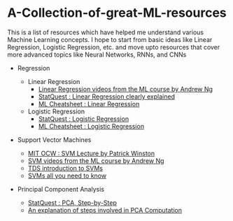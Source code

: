 # A-Collection-of-great-ML-resources
This is a list of resources which have helped me understand various Machine Learning concepts. I hope to start from basic ideas like Linear Regression, Logistic Regression, etc. and move upto resources that cover more advanced topics like Neural Networks, RNNs, and CNNs

* Regression
    * Linear Regression 
        * [Linear Regression videos from the ML course by Andrew Ng](https://youtube.com/playlist?list=PLJs7lEb1U5pYnrI0Wn4mzPmppVqwERL_4)
        * [StatQuest : Linear Regression clearly explained](https://www.youtube.com/watch?v=nk2CQITm_eo)
        * [ML Cheatsheet : Linear Regression](https://ml-cheatsheet.readthedocs.io/en/latest/linear_regression.html)
    * Logistic Regression
        * [StatQuest : Logistic Regression](https://www.youtube.com/watch?v=yIYKR4sgzI8)
        * [ML Cheatsheet : Logistic Regression](https://ml-cheatsheet.readthedocs.io/en/latest/logistic_regression.html)
      
* Support Vector Machines
    * [MIT OCW : SVM Lecture by Patrick Winston](https://www.youtube.com/watch?v=_PwhiWxHK8o)
    * [SVM videos from the ML course by Andrew Ng](https://youtube.com/playlist?list=PLNeKWBMsAzboNdqcm4YY9x7Z2s9n9q_Tb)
    * [TDS introduction to SVMs](https://towardsdatascience.com/support-vector-machine-introduction-to-machine-learning-algorithms-934a444fca47)
    * [SVMs all you need to know](https://www.youtube.com/watch?v=ny1iZ5A8ilA)
  
* Principal Component Analysis 
    * [StatQuest : PCA, Step-by-Step](https://www.youtube.com/watch?v=FgakZw6K1QQ)
    * [An explanation of steps involved in PCA Computation](https://builtin.com/data-science/step-step-explanation-principal-component-analysis)
    

